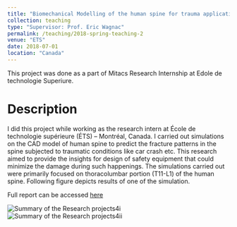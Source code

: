 ```yaml
---
title: "Biomechanical Modelling of the human spine for trauma applications"
collection: teaching
type: "Supervisor: Prof. Eric Wagnac"
permalink: /teaching/2018-spring-teaching-2
venue: "ETS"
date: 2018-07-01
location: "Canada"
---
```


This project was done as a part of Mitacs Research Internship at Edole de technologie Superiure.



Description
======
I did this project while working as the research intern at École de technologie supérieure (ÉTS) – Montréal, Canada. I carried out simulations on the CAD model of human spine to predict the fracture patterns in the spine subjected to traumatic conditions like car crash etc. This research aimed to provide the insights for design of safety equipment that could minimize the damage during such happenings. The simulations carried out were primarily focused on thoracolumbar portion (T11-L1) of the human spine. Following figure depicts results of one of the simulation. 


Full report can be accessed [here](https://github.com/sheerazathar/sheerazathar.github.io/files/7119278/Biomechanical.modelling.of.the.human.spine.for.trauma.applications.pdf)



![Summary of the Research projects4i](https://user-images.githubusercontent.com/63510912/132292746-b2323611-2e1b-4de1-a499-c8017f6190d0.jpg) ![Summary of the Research projects4ii](https://user-images.githubusercontent.com/63510912/132292766-a48cd6f8-0865-481d-9aa8-a723a73d811b.jpg)


